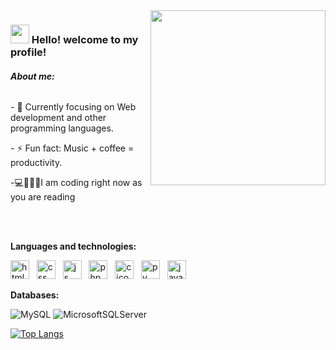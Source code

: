 

<img align="right" width="280px" src="https://i.imgur.com/GQks7vV.gif">

<h3 align="left"><img src="https://raw.githubusercontent.com/kaueMarques/kaueMarques/master/hi.gif" height="30px"> Hello! welcome to my profile!</h3>
<h6><strong>About me:</strong></h6>
<p align="left">- 🌱 Currently focusing on Web development and other programming languages.</p>
- ⚡ Fun fact: Music + coffee = productivity.</p>
<p align="left">-💻👨🏻‍💻I am coding right now as you are reading</p>

<br></br>

<strong align="left">Languages ​​and technologies:
</strong>
<!----->

<p>
<img width="30px" src="https://skillicons.dev/icons?i=html" alt="html icon"/>
   &nbsp;
<img width="30px" src="https://skillicons.dev/icons?i=css" alt="css icon"/>
   &nbsp;
<img width="30px" src="https://skillicons.dev/icons?i=js" alt="js icon"/>
   &nbsp;
<img width="30px" src="https://skillicons.dev/icons?i=php" alt="php icon"/>
   &nbsp;
  <img width="30px" src="https://skillicons.dev/icons?i=c" alt="c icon"/>
  &nbsp;
  <img width="30px" src="https://skillicons.dev/icons?i=py" alt="py icon"/>
    &nbsp;
  <img width="30px" src="https://skillicons.dev/icons?i=java" alt="java icon"/>
</p>

**Databases:**

![MySQL](https://img.shields.io/badge/MySQL-005C84?style=for-the-badge&logo=mysql&logoColor=white)
![MicrosoftSQLServer](https://img.shields.io/badge/Microsoft%20SQL%20Sever-CC2927?style=for-the-badge&logo=microsoft%20sql%20server&logoColor=white)

[![Top Langs](https://github-readme-stats.vercel.app/api/top-langs/?username=Julio-7&layout=compact&langs_count=8&show_icons=true&theme=radical)](https://github.com/anuraghazra/github-readme-stats)
